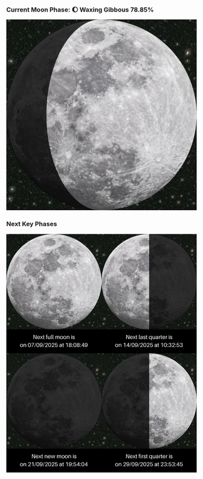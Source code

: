 ### Current Moon Phase: 🌔 Waxing Gibbous 78.85%
![Moon Phase](moonphase.png)
### Next Key Phases
![Gallery](gallery.png)